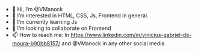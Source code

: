 - 👋 Hi, I’m @VManock
- 👀 I’m interested in HTML, CSS, Js, Frontend in general. 
- 🌱 I’m currently learning Js
- 💞️ I’m looking to collaborate on Frontend
- 📫 How to reach me: ln https://www.linkedin.com/in/vinicius-gabriel-de-moura-b90bb8157/ and @VManock in any other social media.

<!---
VManock/VManock is a ✨ special ✨ repository because its `README.md` (this file) appears on your GitHub profile.
You can click the Preview link to take a look at your changes.
--->
